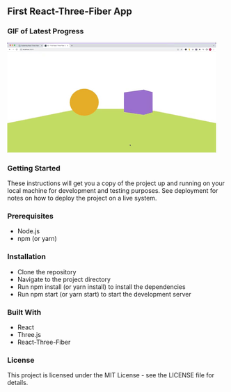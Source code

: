## First React-Three-Fiber App

### GIF of Latest Progress
![](./gifs/2023-1-1.gif)

### Getting Started
These instructions will get you a copy of the project up and running on your local machine for development and testing purposes. See deployment for notes on how to deploy the project on a live system.

### Prerequisites
- Node.js
- npm (or yarn)

### Installation
- Clone the repository
- Navigate to the project directory
- Run npm install (or yarn install) to install the dependencies
- Run npm start (or yarn start) to start the development server

### Built With
- React
- Three.js
- React-Three-Fiber

### License
This project is licensed under the MIT License - see the LICENSE file for details.